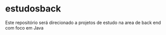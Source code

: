 # estudosback
Este repositório será direcionado a projetos de estudo na area de back end com foco em Java
